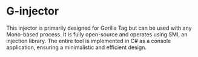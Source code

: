 # G-injector

This injector is primarily designed for Gorilla Tag but can be used with any Mono-based process.
It is fully open-source and operates using SMI, an injection library.
The entire tool is implemented in C# as a console application, ensuring a minimalistic and efficient design.
